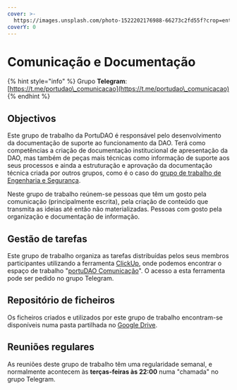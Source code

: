 ```yaml
---
cover: >-
  https://images.unsplash.com/photo-1522202176988-66273c2fd55f?crop=entropy&cs=srgb&fm=jpg&ixid=MnwxOTcwMjR8MHwxfHNlYXJjaHwxMHx8d29ya3xlbnwwfHx8fDE2NDU2MDk5OTc&ixlib=rb-1.2.1&q=85
coverY: 0
---
```


# Comunicação e Documentação

{% hint style="info" %}
Grupo **Telegram**: [https://t.me/portudao\_comunicacao](https://t.me/portudao\_comunicacao)
{% endhint %}

## Objectivos

Este grupo de trabalho da PortuDAO é responsável pelo desenvolvimento da documentação de suporte ao funcionamento da DAO. Terá como competências a criação de documentação institucional de apresentação da DAO, mas também de peças mais técnicas como informação de suporte aos seus processos e ainda a estruturação e aprovação da documentação técnica criada por outros grupos, como é o caso do [grupo de trabalho de Engenharia e Segurança](engenharia-e-seguranca.md).

Neste grupo de trabalho reúnem-se pessoas que têm um gosto pela comunicação (principalmente escrita), pela criação de conteúdo que transmita as ideias até então não materializadas. Pessoas com gosto pela organização e documentação de informação.

## Gestão de tarefas

Este grupo de trabalho organiza as tarefas distribuídas pelos seus membros participantes utilizando a ferramenta [ClickUp](https://app.clickup.com), onde podemos encontrar o espaço de trabalho "[portuDAO Comunicação](https://app.clickup.com/24444170/v/s/48310609)". O acesso a esta ferramenta pode ser pedido no grupo Telegram.

## Repositório de ficheiros

Os ficheiros criados e utilizados por este grupo de trabalho encontram-se disponíveis numa pasta partilhada no [Google Drive](https://drive.google.com/drive/folders/17d0uCj4NcsAjd2O5ldoBAAO\_8oncYyBL).

## Reuniões regulares

As reuniões deste grupo de trabalho têm uma regularidade semanal, e normalmente acontecem às **terças-feiras às 22:00** numa "chamada" no grupo Telegram.
